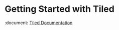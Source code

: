 # Getting Started with Tiled

:document: [Tiled Documentation](https://doc.mapeditor.org/en/stable/)
